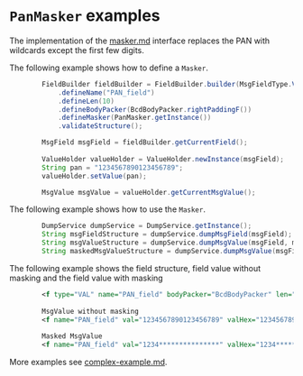 # `PanMasker` examples

The implementation of the [masker.md](../masking/masker.md) interface replaces the PAN with wildcards except the first few digits.

The following example shows how to define a `Masker`.
```Java
        FieldBuilder fieldBuilder = FieldBuilder.builder(MsgFieldType.VAL)
            .defineName("PAN_field")
            .defineLen(10)
            .defineBodyPacker(BcdBodyPacker.rightPaddingF())
            .defineMasker(PanMasker.getInstance())
            .validateStructure();

        MsgField msgField = fieldBuilder.getCurrentField();
        
        ValueHolder valueHolder = ValueHolder.newInstance(msgField);
        String pan = "1234567890123456789";
        valueHolder.setValue(pan);

        MsgValue msgValue = valueHolder.getCurrentMsgValue();
```

The following example shows how to use the `Masker`.
```Java
        DumpService dumpService = DumpService.getInstance();
        String msgFieldStructure = dumpService.dumpMsgField(msgField);
        String msgValueStructure = dumpService.dumpMsgValue(msgField, msgValue, false);
        String maskedMsgValueStructure = dumpService.dumpMsgValue(msgField, msgValue, true);
```

The following example shows the field structure, field value without masking and the field value with masking
```XML
        <f type="VAL" name="PAN_field" bodyPacker="BcdBodyPacker" len="10"/>
        
        MsgValue without masking
        <f name="PAN_field" val="1234567890123456789" valHex="1234567890123456789F"/>
        
        Masked MsgValue
        <f name="PAN_field" val="1234***************" valHex="1234****************"/>
```

More examples see [complex-example.md](../complex-example.md).